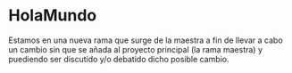 # HolaMundo

Estamos en una nueva rama que surge de la maestra a fin de llevar a cabo un cambio sin que se añada al proyecto principal (la rama maestra) y puediendo ser discutido y/o debatido dicho posible cambio.
